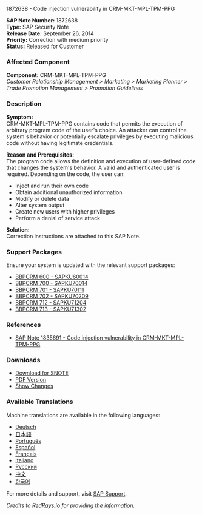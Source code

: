 1872638 - Code injection vulnerability in CRM-MKT-MPL-TPM-PPG

**SAP Note Number:** 1872638  
**Type:** SAP Security Note  
**Release Date:** September 26, 2014  
**Priority:** Correction with medium priority  
**Status:** Released for Customer

### Affected Component
**Component:** CRM-MKT-MPL-TPM-PPG  
*Customer Relationship Management > Marketing > Marketing Planner > Trade Promotion Management > Promotion Guidelines*

### Description
**Symptom:**  
CRM-MKT-MPL-TPM-PPG contains code that permits the execution of arbitrary program code of the user's choice. An attacker can control the system's behavior or potentially escalate privileges by executing malicious code without having legitimate credentials.

**Reason and Prerequisites:**  
The program code allows the definition and execution of user-defined code that changes the system's behavior. A valid and authenticated user is required. Depending on the code, the user can:
- Inject and run their own code
- Obtain additional unauthorized information
- Modify or delete data
- Alter system output
- Create new users with higher privileges
- Perform a denial of service attack

**Solution:**  
Correction instructions are attached to this SAP Note.

### Support Packages
Ensure your system is updated with the relevant support packages:

- [BBPCRM 600 - SAPKU60014](https://me.sap.com/supportpackage/SAPKU60014)
- [BBPCRM 700 - SAPKU70014](https://me.sap.com/supportpackage/SAPKU70014)
- [BBPCRM 701 - SAPKU70111](https://me.sap.com/supportpackage/SAPKU70111)
- [BBPCRM 702 - SAPKU70209](https://me.sap.com/supportpackage/SAPKU70209)
- [BBPCRM 712 - SAPKU71204](https://me.sap.com/supportpackage/SAPKU71204)
- [BBPCRM 713 - SAPKU71302](https://me.sap.com/supportpackage/SAPKU71302)

### References
- [SAP Note 1835691 - Code injection vulnerability in CRM-MKT-MPL-TPM-PPG](https://me.sap.com/notes/1835691)

### Downloads
- [Download for SNOTE](https://notesdownloads.sap.com/note/0040000011070132017)
- [PDF Version](https://me.sap.com/userapps.support.sap.com/sap/support/sfm/notes/print/0001872638?language=en-US&token=CA87B7BB802270B87D243F1C79102E88)
- [Show Changes](https://me.sap.com/notesLatestChanges/0001872638/E/diff)

### Available Translations
Machine translations are available in the following languages:
- [Deutsch](https://me.sap.com/notes/0001872638/D)
- [日本語](https://me.sap.com/notes/0001872638/J)
- [Português](https://me.sap.com/notes/0001872638/P)
- [Español](https://me.sap.com/notes/0001872638/S)
- [Français](https://me.sap.com/notes/0001872638/F)
- [Italiano](https://me.sap.com/notes/0001872638/I)
- [Русский](https://me.sap.com/notes/0001872638/R)
- [中文](https://me.sap.com/notes/0001872638/1)
- [한국어](https://me.sap.com/notes/0001872638/3)

For more details and support, visit [SAP Support](https://me.sap.com/).

*Credits to [RedRays.io](https://redrays.io) for providing the information.*